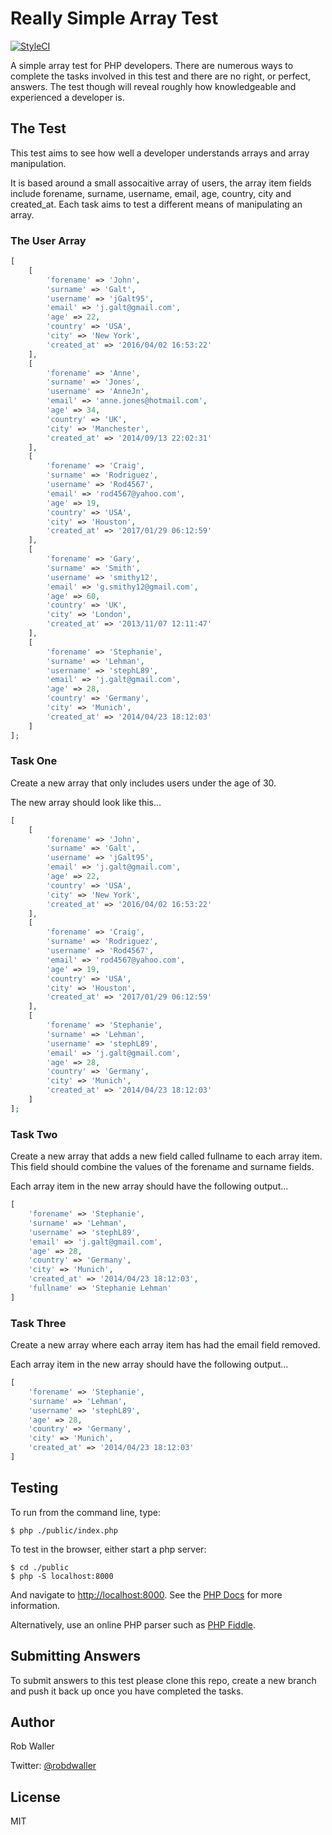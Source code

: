 # Really Simple Array Test
[![StyleCI](https://styleci.io/repos/90538837/shield?branch=master)](https://styleci.io/repos/90538837)

A simple array test for PHP developers. There are numerous ways to complete the tasks involved in this test and there are no right, or perfect, answers. The test though will reveal roughly how knowledgeable and experienced a developer is.

## The Test

This test aims to see how well a developer understands arrays and array manipulation.

It is based around a small assocaitive array of users, the array item fields include forename, surname, username, email, age, country, city and created_at. Each task aims to test a different means of manipulating an array.

### The User Array  

```php
[
    [
        'forename' => 'John',
        'surname' => 'Galt',
        'username' => 'jGalt95',
        'email' => 'j.galt@gmail.com',
        'age' => 22,
        'country' => 'USA',
        'city' => 'New York',
        'created_at' => '2016/04/02 16:53:22'
    ],
    [
        'forename' => 'Anne',
        'surname' => 'Jones',
        'username' => 'AnneJn',
        'email' => 'anne.jones@hotmail.com',
        'age' => 34,
        'country' => 'UK',
        'city' => 'Manchester',
        'created_at' => '2014/09/13 22:02:31'
    ],
    [
        'forename' => 'Craig',
        'surname' => 'Rodriguez',
        'username' => 'Rod4567',
        'email' => 'rod4567@yahoo.com',
        'age' => 19,
        'country' => 'USA',
        'city' => 'Houston',
        'created_at' => '2017/01/29 06:12:59'
    ],
    [
        'forename' => 'Gary',
        'surname' => 'Smith',
        'username' => 'smithy12',
        'email' => 'g.smithy12@gmail.com',
        'age' => 60,
        'country' => 'UK',
        'city' => 'London',
        'created_at' => '2013/11/07 12:11:47'
    ],
    [
        'forename' => 'Stephanie',
        'surname' => 'Lehman',
        'username' => 'stephL89',
        'email' => 'j.galt@gmail.com',
        'age' => 28,
        'country' => 'Germany',
        'city' => 'Munich',
        'created_at' => '2014/04/23 18:12:03'
    ]
];
```

### Task One

Create a new array that only includes users under the age of 30.

The new array should look like this...

```php
[
    [
        'forename' => 'John',
        'surname' => 'Galt',
        'username' => 'jGalt95',
        'email' => 'j.galt@gmail.com',
        'age' => 22,
        'country' => 'USA',
        'city' => 'New York',
        'created_at' => '2016/04/02 16:53:22'
    ],
    [
        'forename' => 'Craig',
        'surname' => 'Rodriguez',
        'username' => 'Rod4567',
        'email' => 'rod4567@yahoo.com',
        'age' => 19,
        'country' => 'USA',
        'city' => 'Houston',
        'created_at' => '2017/01/29 06:12:59'
    ],
    [
        'forename' => 'Stephanie',
        'surname' => 'Lehman',
        'username' => 'stephL89',
        'email' => 'j.galt@gmail.com',
        'age' => 28,
        'country' => 'Germany',
        'city' => 'Munich',
        'created_at' => '2014/04/23 18:12:03'
    ]
];
```

### Task Two

Create a new array that adds a new field called fullname to each array item. This field should combine the values of the forename and surname fields.

Each array item in the new array should have the following output...

```php
[
    'forename' => 'Stephanie',
    'surname' => 'Lehman',
    'username' => 'stephL89',
    'email' => 'j.galt@gmail.com',
    'age' => 28,
    'country' => 'Germany',
    'city' => 'Munich',
    'created_at' => '2014/04/23 18:12:03',
    'fullname' => 'Stephanie Lehman'
]
```

### Task Three

Create a new array where each array item has had the email field removed.

Each array item in the new array should have the following output...

```php
[
    'forename' => 'Stephanie',
    'surname' => 'Lehman',
    'username' => 'stephL89',
    'age' => 28,
    'country' => 'Germany',
    'city' => 'Munich',
    'created_at' => '2014/04/23 18:12:03'
]
```

## Testing

To run from the command line, type: 

```shell
$ php ./public/index.php
```

To test in the browser, either start a php server:

```shell
$ cd ./public
$ php -S localhost:8000
```

And navigate to [http://localhost:8000](http://localhost:8000).
See the [PHP Docs](http://php.net/manual/en/features.commandline.webserver.php)
for more information.

Alternatively, use an online PHP parser such as [PHP Fiddle](http://phpfiddle.org/).
 
## Submitting Answers

To submit answers to this test please clone this repo, create a new branch and push it back up once you have completed the tasks.

## Author

Rob Waller 

Twitter: [@robdwaller](https://twitter.com/RobDWaller)

## License

MIT